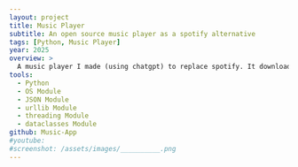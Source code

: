 ```yaml
---
layout: project
title: Music Player
subtitle: An open source music player as a spotify alternative
tags: [Python, Music Player]
year: 2025
overview: >
  A music player I made (using chatgpt) to replace spotify. It downloads the lyrics for each song from an API, and highlights each line for each song when it plays, gives music recommendations based on your most listened to songs, sorts by genre and allows custom playlists to be created.
tools:
  - Python
  - OS Module
  - JSON Module
  - urllib Module
  - threading Module
  - dataclasses Module
github: Music-App
#youtube: 
#screenshot: /assets/images/__________.png
---
```

